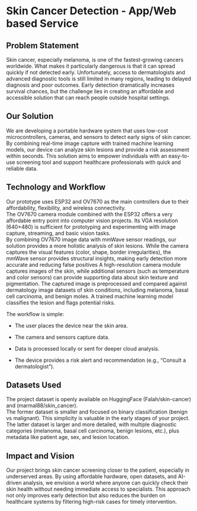 # Skin Cancer Detection - App/Web based Service

## Problem Statement

Skin cancer, especially melanoma, is one of the fastest-growing cancers worldwide. What makes it particularly dangerous is that it can spread quickly if not detected early. Unfortunately, access to dermatologists and advanced diagnostic tools is still limited in many regions, leading to delayed diagnosis and poor outcomes. Early detection dramatically increases survival chances, but the challenge lies in creating an affordable and accessible solution that can reach people outside hospital settings.

## Our Solution

We are developing a portable hardware system that uses low-cost microcontrollers, cameras, and sensors to detect early signs of skin cancer. By combining real-time image capture with trained machine learning models, our device can analyze skin lesions and provide a risk assessment within seconds. This solution aims to empower individuals with an easy-to-use screening tool and support healthcare professionals with quick and reliable data.

## Technology and Workflow

Our prototype uses ESP32 and OV7670 as the main controllers due to their affordability, flexibility, and wireless connectivity.  
The OV7670 camera module combined with the ESP32 offers a very affordable entry point into computer vision projects. Its VGA resolution (640×480) is sufficient for prototyping and experimenting with image capture, streaming, and basic vision tasks.  
By combining OV7670 image data with mmWave sensor readings, our solution provides a more holistic analysis of skin lesions. While the camera captures the visual features (color, shape, border irregularities), the mmWave sensor provides structural insights, making early detection more accurate and reducing false positives
A high-resolution camera module captures images of the skin, while additional sensors (such as temperature and color sensors) can provide supporting data about skin texture and pigmentation. The captured image is preprocessed and compared against dermatology image datasets of skin conditions, including melanoma, basal cell carcinoma, and benign moles. A trained machine learning model classifies the lesion and flags potential risks.

The workflow is simple:

- The user places the device near the skin area.

- The camera and sensors capture data.

- Data is processed locally or sent for deeper cloud analysis.

- The device provides a risk alert and recommendation (e.g., “Consult a dermatologist”).

## Datasets Used
The project dataset is openly available on HuggingFace (Falah/skin-cancer) and (marmal88/skin_cancer).  
The former dataset is smaller and focused on binary classification (benign vs malignant). This simplicity is valuable in the early stages of your project.  
The latter dataset is larger and more detailed, with multiple diagnostic categories (melanoma, basal cell carcinoma, benign lesions, etc.), plus metadata like patient age, sex, and lesion location.

## Impact and Vision

Our project brings skin cancer screening closer to the patient, especially in underserved areas. By using affordable hardware, open datasets, and AI-driven analysis, we envision a world where anyone can quickly check their skin health without needing immediate access to specialists. This approach not only improves early detection but also reduces the burden on healthcare systems by filtering high-risk cases for timely intervention.
